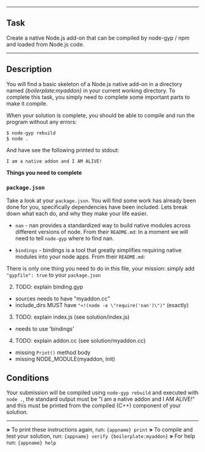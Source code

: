 ----------------------------------------------------------------------

## Task

Create a native Node.js add-on that can be compiled by node-gyp / npm and loaded from Node.js code.

----------------------------------------------------------------------

## Description

You will find a basic skeleton of a Node.js native add-on in a directory named
*{boilerplate:myaddon}* in your current working directory. To complete this task, you simply need to complete some important parts to make it compile.

When your solution is complete, you should be able to compile and run the program without any errors:

```sh
$ node-gyp rebuild
$ node .
```

And have see the following printed to stdout:

```
I am a native addon and I AM ALIVE!
```

**Things you need to complete**

### `package.json`

Take a look at your `package.json`. You will find some work has already been done for you, specifically dependencies have been included. Lets break down what each do, and why they make your life easier.


* `nan` - nan provides a standardized way to build native modules across different versions of node. From their `README.md`:
    In a moment we will need to tell `node-gyp` where to find nan.


*  `bindings` - bindings is a tool that greatly simplifies requiring native modules into your node apps. From their `README.md`:

There is only one thing you need to do in this file, your mission: simply add `"gypfile": true` to your `package.json`


2. TODO: explain binding.gyp
  - sources needs to have "myaddon.cc"
  - include_dirs MUST have `"<!(node -e \"require('nan')\")"` (exactly)


3. TODO: explain index.js (see solution/index.js)
  - needs to use 'bindings'


4. TODO: explain addon.cc (see solution/myaddon.cc)
  - missing `Print()` method body
  - missing NODE_MODULE(myaddon, Init)


## Conditions

Your submission will be compiled using `node-gyp rebuild` and executed with `node .`, the standard output must be "I am a native addon and I AM ALIVE!" and this must be printed from the compiled (C++) component of your solution.

----------------------------------------------------------------------

 __»__ To print these instructions again, run: `{appname} print`
 __»__ To compile and test your solution, run: `{appname} verify {boilerplate:myaddon}`
 __»__ For help run: `{appname} help`
